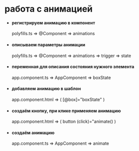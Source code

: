 # работа с анимацией

- #### регистрируем анимацию в компонент

  polyfills.ts => @Component => animations

- #### описываем параметры анимации

  polyfills.ts => @Component => animations => trigger => state

- #### переменная для описания состояния нужного элемента

  app.component.ts => AppComponent => boxState

- #### добавляем анимацию в шаблон

  app.component.html => ( [@box]="boxState" )

- #### создаём кнопку, при клике применяем анимацию

  app.component.html => ( button (click)="animate() )

- #### создаём анимацию
  app.component.ts => AppComponent => animate
